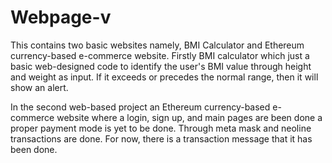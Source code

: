 # Webpage-v
This contains two basic websites namely, BMI Calculator and Ethereum currency-based e-commerce website.
Firstly BMI calculator which just a basic web-designed code to identify the user's BMI value through height and weight as input. 
If it exceeds or precedes the normal range, then it will show an alert.  

In the second web-based project an Ethereum currency-based e-commerce website where a login, sign up, and main pages are been done a proper payment mode is yet to be done. 
Through meta mask and neoline transactions are done. For now, there is a transaction message that it has been done.
